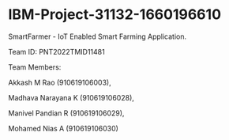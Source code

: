 # IBM-Project-31132-1660196610
SmartFarmer - IoT Enabled Smart Farming Application.


Team ID: PNT2022TMID11481


Team Members:


Akkash M Rao (910619106003),

Madhava Narayana K (910619106028),

Manivel Pandian R (910619106029),

Mohamed Nias A (910619106030)


